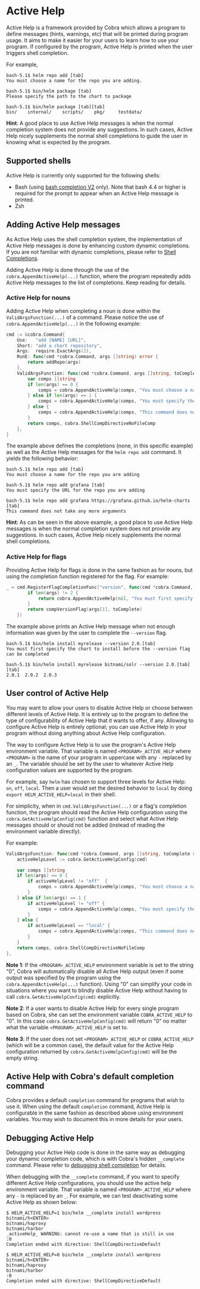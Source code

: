 # Active Help

Active Help is a framework provided by Cobra which allows a program to define
messages (hints, warnings, etc) that will be printed during program usage. It
aims to make it easier for your users to learn how to use your program. If
configured by the program, Active Help is printed when the user triggers shell
completion.

For example,

    bash-5.1$ helm repo add [tab]
    You must choose a name for the repo you are adding.

    bash-5.1$ bin/helm package [tab]
    Please specify the path to the chart to package

    bash-5.1$ bin/helm package [tab][tab]
    bin/    internal/    scripts/    pkg/     testdata/

**Hint**: A good place to use Active Help messages is when the normal completion
system does not provide any suggestions. In such cases, Active Help nicely
supplements the normal shell completions to guide the user in knowing what is
expected by the program.

## Supported shells

Active Help is currently only supported for the following shells:

*   Bash (using [bash completion V2](shell_completions.md#bash-completion-v2)
    only). Note that bash 4.4 or higher is required for the prompt to appear when
    an Active Help message is printed.
*   Zsh

## Adding Active Help messages

As Active Help uses the shell completion system, the implementation of Active
Help messages is done by enhancing custom dynamic completions. If you are not
familiar with dynamic completions, please refer to
[Shell Completions](shell_completions.md).

Adding Active Help is done through the use of the `cobra.AppendActiveHelp(...)`
function, where the program repeatedly adds Active Help messages to the list of
completions. Keep reading for details.

### Active Help for nouns

Adding Active Help when completing a noun is done within the
`ValidArgsFunction(...)` of a command. Please notice the use of
`cobra.AppendActiveHelp(...)` in the following example:

```go
cmd := &cobra.Command{
	Use:   "add [NAME] [URL]",
	Short: "add a chart repository",
	Args:  require.ExactArgs(2),
	RunE: func(cmd *cobra.Command, args []string) error {
		return addRepo(args)
	},
	ValidArgsFunction: func(cmd *cobra.Command, args []string, toComplete string) ([]string, cobra.ShellCompDirective) {
		var comps []string
		if len(args) == 0 {
			comps = cobra.AppendActiveHelp(comps, "You must choose a name for the repo you are adding")
		} else if len(args) == 1 {
			comps = cobra.AppendActiveHelp(comps, "You must specify the URL for the repo you are adding")
		} else {
			comps = cobra.AppendActiveHelp(comps, "This command does not take any more arguments")
		}
		return comps, cobra.ShellCompDirectiveNoFileComp
	},
}
```

The example above defines the completions (none, in this specific example) as
well as the Active Help messages for the `helm repo add` command. It yields the
following behavior:

    bash-5.1$ helm repo add [tab]
    You must choose a name for the repo you are adding

    bash-5.1$ helm repo add grafana [tab]
    You must specify the URL for the repo you are adding

    bash-5.1$ helm repo add grafana https://grafana.github.io/helm-charts [tab]
    This command does not take any more arguments

**Hint**: As can be seen in the above example, a good place to use Active Help
messages is when the normal completion system does not provide any suggestions.
In such cases, Active Help nicely supplements the normal shell completions.

### Active Help for flags

Providing Active Help for flags is done in the same fashion as for nouns, but
using the completion function registered for the flag. For example:

```go
_ = cmd.RegisterFlagCompletionFunc("version", func(cmd *cobra.Command, args []string, toComplete string) ([]string, cobra.ShellCompDirective) {
		if len(args) != 2 {
			return cobra.AppendActiveHelp(nil, "You must first specify the chart to install before the --version flag can be completed"), cobra.ShellCompDirectiveNoFileComp
		}
		return compVersionFlag(args[1], toComplete)
	})
```

The example above prints an Active Help message when not enough information was
given by the user to complete the `--version` flag.

    bash-5.1$ bin/helm install myrelease --version 2.0.[tab]
    You must first specify the chart to install before the --version flag can be completed

    bash-5.1$ bin/helm install myrelease bitnami/solr --version 2.0.[tab][tab]
    2.0.1  2.0.2  2.0.3

## User control of Active Help

You may want to allow your users to disable Active Help or choose between
different levels of Active Help. It is entirely up to the program to define the
type of configurability of Active Help that it wants to offer, if any. Allowing
to configure Active Help is entirely optional; you can use Active Help in your
program without doing anything about Active Help configuration.

The way to configure Active Help is to use the program's Active Help environment
variable. That variable is named `<PROGRAM>_ACTIVE_HELP` where `<PROGRAM>` is
the name of your program in uppercase with any `-` replaced by an `_`. The
variable should be set by the user to whatever Active Help configuration values
are supported by the program.

For example, say `helm` has chosen to support three levels for Active Help:
`on`, `off`, `local`. Then a user would set the desired behavior to `local` by
doing `export HELM_ACTIVE_HELP=local` in their shell.

For simplicity, when in `cmd.ValidArgsFunction(...)` or a flag's completion
function, the program should read the Active Help configuration using the
`cobra.GetActiveHelpConfig(cmd)` function and select what Active Help messages
should or should not be added (instead of reading the environment variable
directly).

For example:

```go
ValidArgsFunction: func(cmd *cobra.Command, args []string, toComplete string) ([]string, cobra.ShellCompDirective) {
	activeHelpLevel := cobra.GetActiveHelpConfig(cmd)

	var comps []string
	if len(args) == 0 {
		if activeHelpLevel != "off"  {
			comps = cobra.AppendActiveHelp(comps, "You must choose a name for the repo you are adding")
		}
	} else if len(args) == 1 {
		if activeHelpLevel != "off" {
			comps = cobra.AppendActiveHelp(comps, "You must specify the URL for the repo you are adding")
		}
	} else {
		if activeHelpLevel == "local" {
			comps = cobra.AppendActiveHelp(comps, "This command does not take any more arguments")
		}
	}
	return comps, cobra.ShellCompDirectiveNoFileComp
},
```

**Note 1**: If the `<PROGRAM>_ACTIVE_HELP` environment variable is set to the
string "0", Cobra will automatically disable all Active Help output (even if
some output was specified by the program using the `cobra.AppendActiveHelp(...)`
function). Using "0" can simplify your code in situations where you want to
blindly disable Active Help without having to call
`cobra.GetActiveHelpConfig(cmd)` explicitly.

**Note 2**: If a user wants to disable Active Help for every single program
based on Cobra, she can set the environment variable `COBRA_ACTIVE_HELP` to "0".
In this case `cobra.GetActiveHelpConfig(cmd)` will return "0" no matter what the
variable `<PROGRAM>_ACTIVE_HELP` is set to.

**Note 3**: If the user does not set `<PROGRAM>_ACTIVE_HELP` or
`COBRA_ACTIVE_HELP` (which will be a common case), the default value for the
Active Help configuration returned by `cobra.GetActiveHelpConfig(cmd)` will be
the empty string.

## Active Help with Cobra's default completion command

Cobra provides a default `completion` command for programs that wish to use it.
When using the default `completion` command, Active Help is configurable in the
same fashion as described above using environment variables. You may wish to
document this in more details for your users.

## Debugging Active Help

Debugging your Active Help code is done in the same way as debugging your
dynamic completion code, which is with Cobra's hidden `__complete` command.
Please refer to [debugging shell completion](shell_completions.md#debugging) for
details.

When debugging with the `__complete` command, if you want to specify different
Active Help configurations, you should use the active help environment variable.
That variable is named `<PROGRAM>_ACTIVE_HELP` where any `-` is replaced by an
`_`. For example, we can test deactivating some Active Help as shown below:

    $ HELM_ACTIVE_HELP=1 bin/helm __complete install wordpress bitnami/h<ENTER>
    bitnami/haproxy
    bitnami/harbor
    _activeHelp_ WARNING: cannot re-use a name that is still in use
    :0
    Completion ended with directive: ShellCompDirectiveDefault

    $ HELM_ACTIVE_HELP=0 bin/helm __complete install wordpress bitnami/h<ENTER>
    bitnami/haproxy
    bitnami/harbor
    :0
    Completion ended with directive: ShellCompDirectiveDefault
